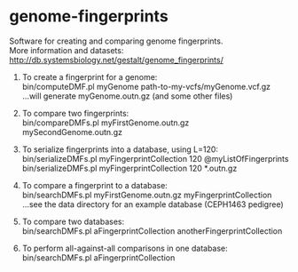 # genome-fingerprints
Software for creating and comparing genome fingerprints.  
More information and datasets: http://db.systemsbiology.net/gestalt/genome_fingerprints/

1. To create a fingerprint for a genome:  
	bin/computeDMF.pl myGenome path-to-my-vcfs/myGenome.vcf.gz  
	...will generate myGenome.outn.gz (and some other files)

2. To compare two fingerprints:  
	bin/compareDMFs.pl myFirstGenome.outn.gz mySecondGenome.outn.gz

3. To serialize fingerprints into a database, using L=120:  
	bin/serializeDMFs.pl myFingerprintCollection 120 @myListOfFingerprints  
	bin/serializeDMFs.pl myFingerprintCollection 120 *.outn.gz

4. To compare a fingerprint to a database:  
	bin/searchDMFs.pl myFirstGenome.outn.gz myFingerprintCollection  
	...see the data directory for an example database (CEPH1463 pedigree)

5. To compare two databases:  
	bin/searchDMFs.pl aFingerprintCollection anotherFingerprintCollection

6. To perform all-against-all comparisons in one database:  
	bin/searchDMFs.pl aFingerprintCollection

